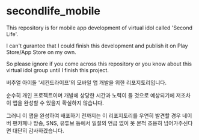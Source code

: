 # secondlife_mobile

This repository is for mobile app development of virtual idol called 'Second Life'.

I can't gurantee that I could finish this development and publish it on Play Store/App Store on my own.

So please ignore if you come across this repository or you know about this virtual idol group until I finish this project.

버추얼 아이돌 '세컨드라이프'의 모바일 앱 개발을 위한 리포지토리입니다.

순수히 개인 프로젝트이며 개발에 상당한 시간과 노력이 들 것으로 예상되기에 저조차 이 앱을 완성할 수 있을지 확실하지 않습니다.

그러니 이 앱을 완성하여 배포하기 전까지는 이 리포지토리를 우연히 발견할 경우 네이버 팬카페나 방송, SNS, 유튜브 등에서 일절의 언급 없이 못 본척 조용히 넘어가주신다면 대단히 감사하겠습니다.
